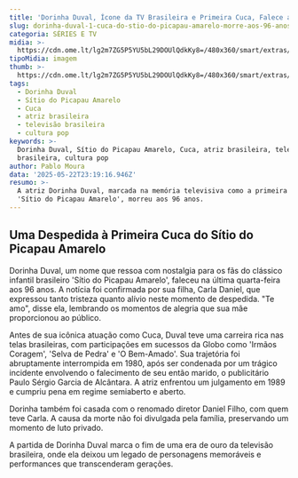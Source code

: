 ```yaml
---
title: 'Dorinha Duval, Ícone da TV Brasileira e Primeira Cuca, Falece aos 96 Anos'
slug: dorinha-duval-1-cuca-do-stio-do-picapau-amarelo-morre-aos-96-anos
categoria: SÉRIES E TV
midia: >-
  https://cdn.ome.lt/lg2m7ZG5P5YU5bL29DOUlQdkKy8=/480x360/smart/extras/conteudos/Design_sem_nome26.png
tipoMidia: imagem
thumb: >-
  https://cdn.ome.lt/lg2m7ZG5P5YU5bL29DOUlQdkKy8=/480x360/smart/extras/conteudos/Design_sem_nome26.png
tags:
  - Dorinha Duval
  - Sítio do Picapau Amarelo
  - Cuca
  - atriz brasileira
  - televisão brasileira
  - cultura pop
keywords: >-
  Dorinha Duval, Sítio do Picapau Amarelo, Cuca, atriz brasileira, televisão
  brasileira, cultura pop
author: Pablo Moura
data: '2025-05-22T23:19:16.946Z'
resumo: >-
  A atriz Dorinha Duval, marcada na memória televisiva como a primeira Cuca do
  'Sítio do Picapau Amarelo', morreu aos 96 anos.
---
```


## Uma Despedida à Primeira Cuca do Sítio do Picapau Amarelo

Dorinha Duval, um nome que ressoa com nostalgia para os fãs do clássico infantil brasileiro 'Sítio do Picapau Amarelo', faleceu na última quarta-feira aos 96 anos. A notícia foi confirmada por sua filha, Carla Daniel, que expressou tanto tristeza quanto alívio neste momento de despedida. "Te amo", disse ela, lembrando os momentos de alegria que sua mãe proporcionou ao público.

Antes de sua icônica atuação como Cuca, Duval teve uma carreira rica nas telas brasileiras, com participações em sucessos da Globo como 'Irmãos Coragem', 'Selva de Pedra' e 'O Bem-Amado'. Sua trajetória foi abruptamente interrompida em 1980, após ser condenada por um trágico incidente envolvendo o falecimento de seu então marido, o publicitário Paulo Sérgio Garcia de Alcântara. A atriz enfrentou um julgamento em 1989 e cumpriu pena em regime semiaberto e aberto.

Dorinha também foi casada com o renomado diretor Daniel Filho, com quem teve Carla. A causa da morte não foi divulgada pela família, preservando um momento de luto privado.

A partida de Dorinha Duval marca o fim de uma era de ouro da televisão brasileira, onde ela deixou um legado de personagens memoráveis e performances que transcenderam gerações.

